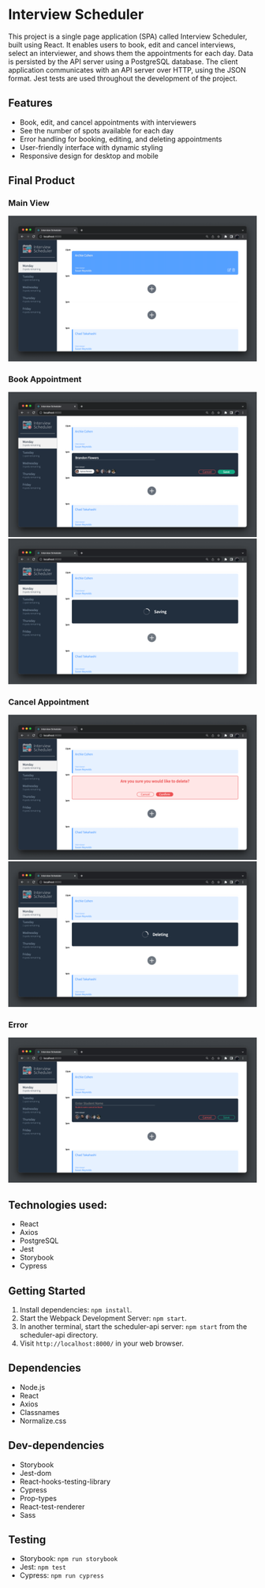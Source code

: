 # Interview Scheduler

This project is a single page application (SPA) called Interview Scheduler, built using React. It enables users to book, edit and cancel interviews, select an interviewer, and shows them the appointments for each day. Data is persisted by the API server using a PostgreSQL database. The client application communicates with an API server over HTTP, using the JSON format. Jest tests are used throughout the development of the project.

## Features

- Book, edit, and cancel appointments with interviewers
- See the number of spots available for each day
- Error handling for booking, editing, and deleting appointments
- User-friendly interface with dynamic styling
- Responsive design for desktop and mobile

## Final Product

### Main View

![Interview Scheduler](https://github.com/JimHwkins/scheduler/blob/master/docs/Main.png)

### Book Appointment

![Interview Scheduler - Book interview](https://github.com/JimHwkins/scheduler/blob/master/docs/BookInterview.png)
![Interview Scheduler - Saving load](https://github.com/JimHwkins/scheduler/blob/master/docs/Saving.png)

### Cancel Appointment

![Interview Scheduler - Cancel interview](https://github.com/JimHwkins/scheduler/blob/master/docs/DeleteInterview.png)
![Interview Scheduler - Deleting load](https://github.com/JimHwkins/scheduler/blob/master/docs/Deleting.png)

### Error

![Interview Scheduler - Error](https://github.com/JimHwkins/scheduler/blob/master/docs/Error.png)

## Technologies used:

- React
- Axios
- PostgreSQL
- Jest
- Storybook
- Cypress

## Getting Started

1. Install dependencies: `npm install`.
2. Start the Webpack Development Server: `npm start`.
3. In another terminal, start the scheduler-api server: `npm start` from the scheduler-api directory.
4. Visit `http://localhost:8000/` in your web browser.

## Dependencies

- Node.js
- React
- Axios
- Classnames
- Normalize.css

## Dev-dependencies

- Storybook
- Jest-dom
- React-hooks-testing-library
- Cypress
- Prop-types
- React-test-renderer
- Sass

## Testing

- Storybook: `npm run storybook`
- Jest: `npm test`
- Cypress: `npm run cypress`
